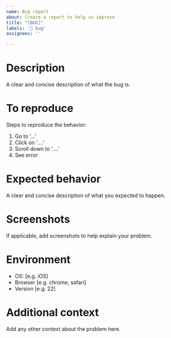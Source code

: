 ```yaml
---
name: Bug report
about: Create a report to help us improve
title: "[BUG]"
labels: '🐛 bug'
assignees: ''

---
```


# Description
A clear and concise description of what the bug is.

# To reproduce

Steps to reproduce the behavior:
1. Go to '...'
2. Click on '....'
3. Scroll down to '....'
4. See error

# Expected behavior

A clear and concise description of what you expected to happen.

# Screenshots

If applicable, add screenshots to help explain your problem.

# Environment

 - OS: [e.g. iOS]
 - Browser [e.g. chrome, safari]
 - Version [e.g. 22]

# Additional context

Add any other context about the problem here.
